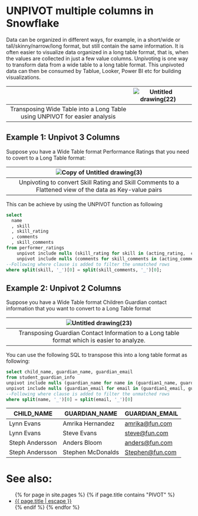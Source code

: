 # UNPIVOT multiple columns in Snowflake

Data can be organized in different ways, for example, in a short/wide or tall/skinny/narrow/long format, but still contain the same information. It  is often easier to visualize data organized in a long table format, that is, when the values are collected in just a few value columns. Unpivoting is one way to transform data from a wide table to a long table format. This unpivoted data can then be consumed by Tablue, Looker, Power BI etc for building visualizations.

|    |![Untitled drawing(22)](https://github.com/user-attachments/assets/390dec7d-97a4-403a-87cd-9aece7ae1025)|     |
|:--:|:--:|:--:|
|Transposing Wide Table into a Long Table using UNPIVOT for easier analysis|||

## Example 1: Unpivot 3 Columns
Suppose you have a Wide Table format Performance Ratings that you need to covert to a Long Table format:

|![Copy of Untitled drawing(3)](https://github.com/user-attachments/assets/fe058626-62c3-4155-a2aa-288b6c84c798)|
|:--:|
|Unpivoting to convert Skill Rating and Skill Comments to a Flattened view of the data as Key-value pairs|

This can be achieve by using the UNPIVOT function as following

```sql
select 
  name
  , skill
  , skill_rating
  , comments
  , skill_comments
from performer_ratings
    unpivot include nulls (skill_rating for skill in (acting_rating,  comedy_rating, musical_performance_rating)) 
    unpivot include nulls (comments for skill_comments in (acting_comments,comedy_comments, musical_performance_comments)) 
--Following where clause is added to filter the unmatched rows
where split(skill, '_')[0] = split(skill_comments, '_')[0];

```

## Example 2: Unpivot 2 Columns
Suppose you have a Wide Table format Children Guardian contact information that you want to convert to a Long Table format

|![Untitled drawing(23)](https://github.com/user-attachments/assets/632b638b-23f6-4a83-98c6-fce8c7b79967)|
|:--:|
|Transposing Guardian Contact Information to a Long table format which is easier to analyze.|

You can use the following SQL to transpose this into a long table format as following:

```sql
select child_name, guardian_name, guardian_email
from student_guardian_info
unpivot include nulls (guardian_name for name in (guardian1_name, guardian2_name))
unpivot include nulls (guardian_email for email in (guardian1_email, guardian2_email))
--Following where clause is added to filter the unmatched rows
where split(name, '_')[0] = split(email, '_')[0]

```


| CHILD_NAME      | GUARDIAN_NAME     | GUARDIAN_EMAIL  |
|-----------------|-------------------|-----------------|
| Lynn Evans      | Amrika Hernandez  | amrika@fun.com  |
| Lynn Evans      | Steve Evans       | steve@fun.com   |
| Steph Andersson | Anders Bloom      | anders@fun.com  |
| Steph Andersson | Stephen McDonalds | Stephen@fun.com |

# See also:
<ul id="recent-articles">
{% for page in site.pages %}
    {% if page.title contains "PIVOT" %}
    <li>
    <a href="{{ page.url | relative_url }}">{{ page.title | escape }}</a>
    </li>
    {% endif %}
{% endfor %}
</ul>


